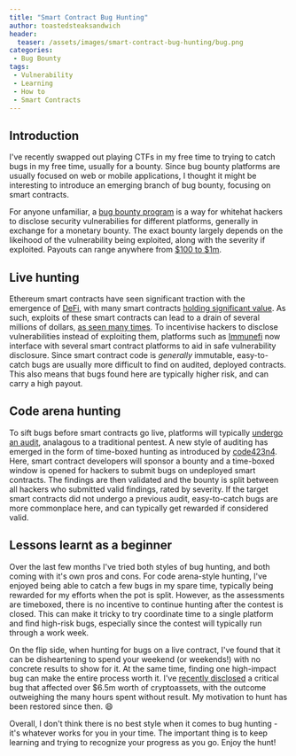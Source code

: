 ```yaml
---
title: "Smart Contract Bug Hunting"
author: toastedsteaksandwich
header:
  teaser: /assets/images/smart-contract-bug-hunting/bug.png
categories:
 - Bug Bounty
tags:
 - Vulnerability
 - Learning
 - How to
 - Smart Contracts
---
```


## Introduction

I've recently swapped out playing CTFs in my free time to trying to catch bugs in my free time, usually for a bounty. Since bug bounty platforms are usually focused on web or mobile applications, I thought it might be interesting to introduce an emerging branch of bug bounty, focusing on smart contracts. 

For anyone unfamiliar, a [bug bounty program](https://en.wikipedia.org/wiki/Bug_bounty_program) is a way for whitehat hackers to disclose security vulnerabilies for different platforms, generally in exchange for a monetary bounty. The exact bounty largely depends on the likeihood of the vulnerability being exploited, along with the severity if exploited. Payouts can range anywhere from [$100 to $1m](https://immunefi.com/explore/).


## Live hunting

Ethereum smart contracts have seen significant traction  with the emergence of [DeFi](https://en.wikipedia.org/wiki/Decentralized_finance), with many smart contracts [holding significant value](https://defipulse.com/). As such, exploits of these smart contracts can lead to a drain of several millions of dollars, [as seen many times](https://rekt.news/leaderboard/). To incentivise hackers to disclose vulnerabilities instead of exploiting them, platforms such as [Immunefi](https://immunefi.com/) now interface with several smart contract platforms to aid in safe vulnerability disclosure. Since smart contract code is *generally* immutable, easy-to-catch bugs are usually more difficult to find on audited, deployed contracts. This also means that bugs found here are typically higher risk, and can carry a high payout. 

## Code arena hunting

To sift bugs before smart contracts go live, platforms will typically [undergo an audit](https://iosiro.com/services/smart-contract-auditing), analagous to a traditional pentest. A new style of auditing has emerged in the form of time-boxed hunting as introduced by [code423n4](https://code423n4.com/). Here, smart contract developers will sponsor a bounty and a time-boxed window is opened for hackers to submit bugs on undeployed smart contracts. The findings are then validated and the bounty is split between all hackers who submitted valid findings, rated by severity. If the target smart contracts did not undergo a previous audit, easy-to-catch bugs are more commonplace here, and can typically get rewarded if considered valid.

## Lessons learnt as a beginner

Over the last few months I've tried both styles of bug hunting, and both coming with it's own pros and cons. For code arena-style hunting, I've enjoyed being able to catch a few bugs in my spare time, typically being rewarded for my efforts when the pot is split. However, as the assessments are timeboxed, there is no incentive to continue hunting after the contest is closed. This can make it tricky to try coordinate time to a single platform and find high-risk bugs, especially since the contest will typically run through a work week.

On the flip side, when hunting for bugs on a live contract, I've found that it can be disheartening to spend your weekend (or weekends!) with no concrete results to show for it. At the same time, finding one high-impact bug can make the entire process worth it. I've [recently disclosed](https://iosiro.com/blog/88mph-bug-bounty-post-mortem) a critical bug that affected over $6.5m worth of cryptoassets, with the outcome outweighing the many hours spent without result. My motivation to hunt has been restored since then. 😄

Overall, I don't think there is no best style when it comes to bug hunting - it's whatever works for you in your time. The important thing is to keep learning and trying to recognize your progress as you go. Enjoy the hunt!  
